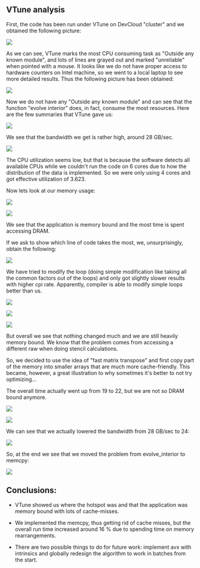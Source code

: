 ## VTune analysis

First, the code has been run under VTune on DevCloud "cluster" and we obtained the following picture:  

![](./img/vtune/old/new_core.c_ua1.png) 

As we can see, VTune marks the most CPU consuming task as "Outside any known module", and lots of lines are grayed out and marked "unreliable" when pointed with a mouse. It looks like we do not have proper access to hardware counters on Intel machine, so we went to a local laptop to see more detailed results. Thus the following picture has been obtained:

![](./img/vtune/original_bottomup_uarc.png)

Now we do not have any "Outside any known module" and can see that the function "evolve interior" does, in fact, consume the most resources. Here are the few summaries that VTune gave us:

![](img/vtune/original_memory_summary.png)

We see that the bandwidth we get is rather high, around 28 GB/sec.

![](img/vtune/original_summary_the.png)

The CPU utilization seems low, but that is because the software detects all available CPUs while we couldn't run the code on 6 cores due to how the distribution of the data is implemented. So we were only using 4 cores and got effective utilization of 3.623.



Now lets look at our memory usage:

![](img/vtune/original_memory_bottomup.png)

![](img/vtune/original_summary_uarch.png)

We see that the application is memory bound and the most time is spent accessing DRAM.

If we ask to show which line of code takes the most, we, unsurprisingly, obtain the following:

![](img/vtune/original_memory_code.png)

We have tried to modify the loop (doing simple modification like taking all the common factors out of the loops) and only got slightly slower results with higher cpi rate. Apparently, compiler is able to modify simple loops better than us. 

![](img/vtune/modified_bottomup_uarch.png)



![](img/vtune/modified_memory_summary.png)

![](img/vtune/modified_summary_the.png)

But overall we see that nothing changed much and we are still heavily memory bound. We know that the problem comes from accessing a different raw when doing stencil calculations.

So, we decided to use the idea of "fast matrix transpose" and first copy part of the memory into smaller arrays that are much more cache-friendly. This became, however, a great illustration to why sometimes it's better to not try optimizing...

The overall time actually went up from 19 to 22, but we are not so DRAM bound anymore.

![](img/vtune/modified_2_bottomup_memory.png)



![](img/vtune/modified_2_summary_uarch.png)

We can see that we actually lowered the bandwidth from 28 GB/sec to 24:

![](img/vtune/modified_2_summary_memory.png)

So, at the end we see that we moved the problem from  evolve_interior to memcpy:

![](img/vtune/modified_2_bottomup_uarch.png)



## Conclusions:

- VTune showed us where the hotspot was and that the application was memory bound with lots of cache-misses. 

- We implemented the memcpy, thus getting rid of cache misses, but the overall run time increased around 16 % due to spending time on memory rearrangements. 

- There are two possible things to do for future work: implement avx with intrinsics and globally redesign the algorithm to work in batches from the start.   








